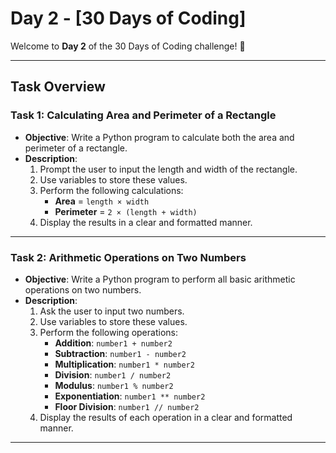 # Day 2 - [30 Days of Coding]

Welcome to **Day 2** of the 30 Days of Coding challenge! 🚀

---

## Task Overview

### Task 1: Calculating Area and Perimeter of a Rectangle

- **Objective**: Write a Python program to calculate both the area and perimeter of a rectangle.
- **Description**: 
  1. Prompt the user to input the length and width of the rectangle.
  2. Use variables to store these values.
  3. Perform the following calculations:
     - **Area** = `length × width`
     - **Perimeter** = `2 × (length + width)`
  4. Display the results in a clear and formatted manner.

---

### Task 2: Arithmetic Operations on Two Numbers

- **Objective**: Write a Python program to perform all basic arithmetic operations on two numbers.
- **Description**:
  1. Ask the user to input two numbers.
  2. Use variables to store these values.
  3. Perform the following operations:
     - **Addition**: `number1 + number2`
     - **Subtraction**: `number1 - number2`
     - **Multiplication**: `number1 * number2`
     - **Division**: `number1 / number2`
     - **Modulus**: `number1 % number2`
     - **Exponentiation**: `number1 ** number2`
     - **Floor Division**: `number1 // number2`
  4. Display the results of each operation in a clear and formatted manner.

---
